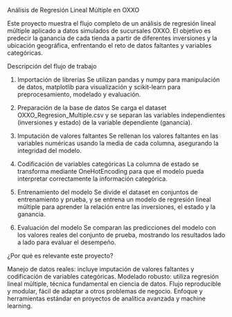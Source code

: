 Análisis de Regresión Lineal Múltiple en OXXO

Este proyecto muestra el flujo completo de un análisis de regresión lineal múltiple aplicado a datos simulados de sucursales OXXO. El objetivo es predecir la ganancia de cada tienda a partir de diferentes inversiones y la ubicación geográfica, enfrentando el reto de datos faltantes y variables categóricas.

Descripción del flujo de trabajo

1. Importación de librerías
Se utilizan pandas y numpy para manipulación de datos, matplotlib para visualización y scikit-learn para preprocesamiento, modelado y evaluación.

2. Preparación de la base de datos
Se carga el dataset OXXO_Regresion_Multiple.csv y se separan las variables independientes (inversiones y estado) de la variable dependiente (ganancia).

3. Imputación de valores faltantes
Se rellenan los valores faltantes en las variables numéricas usando la media de cada columna, asegurando la integridad del modelo.

4. Codificación de variables categóricas
La columna de estado se transforma mediante OneHotEncoding para que el modelo pueda interpretar correctamente la información categórica.

5. Entrenamiento del modelo
Se divide el dataset en conjuntos de entrenamiento y prueba, y se entrena un modelo de regresión lineal múltiple para aprender la relación entre las inversiones, el estado y la ganancia.

6. Evaluación del modelo
Se comparan las predicciones del modelo con los valores reales del conjunto de prueba, mostrando los resultados lado a lado para evaluar el desempeño.

¿Por qué es relevante este proyecto?

Manejo de datos reales: incluye imputación de valores faltantes y codificación de variables categóricas.
Modelado robusto: utiliza regresión lineal múltiple, técnica fundamental en ciencia de datos.
Flujo reproducible y modular, fácil de adaptar a otros problemas de negocio.
Enfoque y herramientas estándar en proyectos de analítica avanzada y machine learning.
